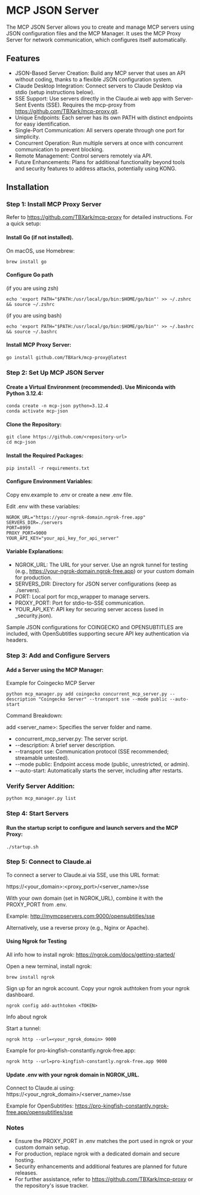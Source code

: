 # MCP JSON Server

The MCP JSON Server allows you to create and manage MCP servers using JSON configuration files and the MCP Manager. It uses the MCP Proxy Server for network communication, which configures itself automatically.

## Features

- JSON-Based Server Creation: Build any MCP server that uses an API without coding, thanks to a flexible JSON configuration system.
- Claude Desktop Integration: Connect servers to Claude Desktop via stdio (setup instructions below).
- SSE Support: Use servers directly in the Claude.ai web app with Server-Sent Events (SSE). Requires the mcp-proxy from https://github.com/TBXark/mcp-proxy.git.
- Unique Endpoints: Each server has its own PATH with distinct endpoints for easy identification.
- Single-Port Communication: All servers operate through one port for simplicity.
- Concurrent Operation: Run multiple servers at once with concurrent communication to prevent blocking.
- Remote Management: Control servers remotely via API.
- Future Enhancements: Plans for additional functionality beyond tools and security features to address attacks, potentially using KONG.

## Installation

### Step 1: Install MCP Proxy Server

Refer to https://github.com/TBXark/mcp-proxy for detailed instructions. For a quick setup:

#### Install Go (if not installed). 

On macOS, use Homebrew:

```
brew install go
```

#### Configure Go path 

(if you are using zsh)

```
echo 'export PATH="$PATH:/usr/local/go/bin:$HOME/go/bin"' >> ~/.zshrc && source ~/.zshrc
```

(if you are using bash)

```
echo 'export PATH="$PATH:/usr/local/go/bin:$HOME/go/bin"' >> ~/.bashrc && source ~/.bashrc
```

#### Install MCP Proxy Server:

```
go install github.com/TBXark/mcp-proxy@latest
```

### Step 2: Set Up MCP JSON Server

#### Create a Virtual Environment (recommended). Use Miniconda with Python 3.12.4:

```
conda create -n mcp-json python=3.12.4
conda activate mcp-json
````

#### Clone the Repository:

```
git clone https://github.com/<repository-url>
cd mcp-json
```

#### Install the Required Packages:

```
pip install -r requirements.txt
```

#### Configure Environment Variables:

Copy env.example to .env or create a new .env file.

Edit .env with these variables:

```
NGROK_URL="https://your-ngrok-domain.ngrok-free.app"
SERVERS_DIR=./servers
PORT=8999
PROXY_PORT=9000
YOUR_API_KEY="your_api_key_for_api_server"
```

#### Variable Explanations:

- NGROK_URL: The URL for your server. Use an ngrok tunnel for testing (e.g., https://your-ngrok-domain.ngrok-free.app) or your custom domain for production.
- SERVERS_DIR: Directory for JSON server configurations (keep as ./servers).
- PORT: Local port for mcp_wrapper to manage servers.
- PROXY_PORT: Port for stdio-to-SSE communication.
- YOUR_API_KEY: API key for securing server access (used in <servername>_security.json).

Sample JSON configurations for COINGECKO and OPENSUBTITLES are included, with OpenSubtitles supporting secure API key authentication via headers.

### Step 3: Add and Configure Servers

#### Add a Server using the MCP Manager:

Example for Coingecko MCP Server

```
python mcp_manager.py add coingecko concurrent_mcp_server.py --description "Coingecko Server" --transport sse --mode public --auto-start
```

Command Breakdown:

add <server_name>: Specifies the server folder and name.

- concurrent_mcp_server.py: The server script.
- --description: A brief server description.
- --transport sse: Communication protocol (SSE recommended; streamable untested).
- --mode public: Endpoint access mode (public, unrestricted, or admin).
- --auto-start: Automatically starts the server, including after restarts.

### Verify Server Addition:

```
python mcp_manager.py list
```

### Step 4: Start Servers

#### Run the startup script to configure and launch servers and the MCP Proxy:

```
./startup.sh
```

### Step 5: Connect to Claude.ai

To connect a server to Claude.ai via SSE, use this URL format:

https://<your_domain>:<proxy_port>/<server_name>/sse

With your own domain (set in NGROK_URL), combine it with the PROXY_PORT from .env. 

Example: http://mymcpservers.com:9000/opensubtitles/sse

Alternatively, use a reverse proxy (e.g., Nginx or Apache).

#### Using Ngrok for Testing

All info how to install ngrok: https://ngrok.com/docs/getting-started/

Open a new terminal, install ngrok:

```
brew install ngrok 
```

Sign up for an ngrok account. Copy your ngrok authtoken from your ngrok dashboard.

```
ngrok config add-authtoken <TOKEN>
```

Info about ngrok 

Start a tunnel:
```
ngrok http --url=<your_ngrok_domain> 9000
```

Example for pro-kingfish-constantly.ngrok-free.app:

```
ngrok http --url=pro-kingfish-constantly.ngrok-free.app 9000
```

#### Update .env with your ngrok domain in NGROK_URL.

Connect to Claude.ai using:
https://<your_ngrok_domain>/<server_name>/sse

Example for OpenSubtitles:
https://pro-kingfish-constantly.ngrok-free.app/opensubtitles/sse

### Notes
- Ensure the PROXY_PORT in .env matches the port used in ngrok or your custom domain setup.
- For production, replace ngrok with a dedicated domain and secure hosting.
- Security enhancements and additional features are planned for future releases.
- For further assistance, refer to https://github.com/TBXark/mcp-proxy or the repository's issue tracker.